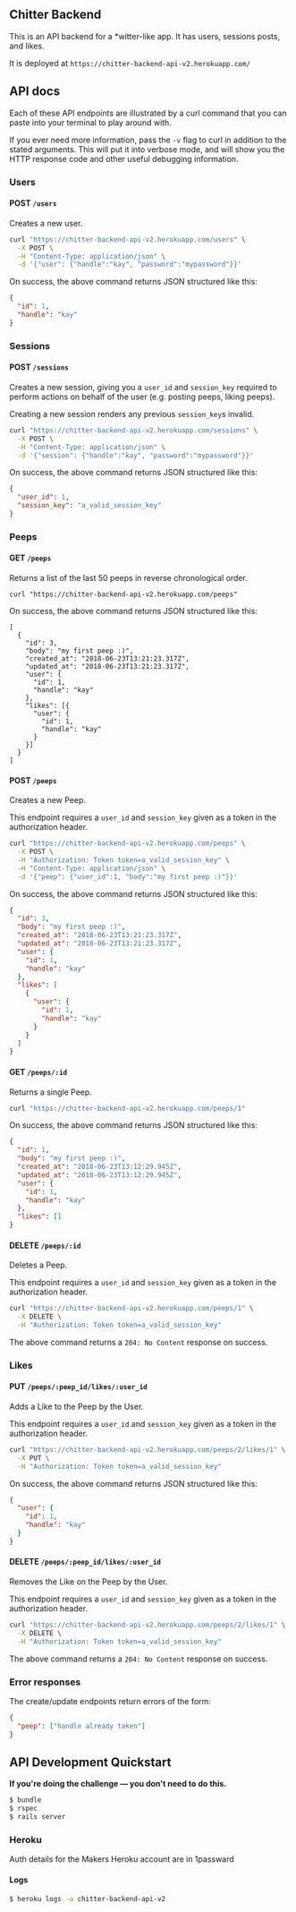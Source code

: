 ## Chitter Backend

This is an API backend for a \*witter-like app. It has users, sessions posts,
and likes.

It is deployed at `https://chitter-backend-api-v2.herokuapp.com/`

## API docs

Each of these API endpoints are illustrated by a curl command that you can paste into your terminal to play around with.

If you ever need more information, pass the `-v` flag to curl in addition to the stated arguments. This will put it into verbose mode, and will show you the HTTP response code and other useful debugging information.

### Users

#### POST `/users`

Creates a new user.

```bash
curl "https://chitter-backend-api-v2.herokuapp.com/users" \
  -X POST \
  -H "Content-Type: application/json" \
  -d '{"user": {"handle":"kay", "password":"mypassword"}}'
```

On success, the above command returns JSON structured like this:

```json
{
  "id": 1,
  "handle": "kay"
}
```

### Sessions

#### POST `/sessions`

Creates a new session, giving you a `user_id` and `session_key` required to perform actions on behalf of the user (e.g. posting peeps, liking peeps).

Creating a new session renders any previous `session_key`s invalid.

```bash
curl "https://chitter-backend-api-v2.herokuapp.com/sessions" \
  -X POST \
  -H "Content-Type: application/json" \
  -d '{"session": {"handle":"kay", "password":"mypassword"}}'
```

On success, the above command returns JSON structured like this:

```json
{
  "user_id": 1,
  "session_key": "a_valid_session_key"
}
```

### Peeps

#### GET `/peeps`

Returns a list of the last 50 peeps in reverse chronological order.

```
curl "https://chitter-backend-api-v2.herokuapp.com/peeps"
```

On success, the above command returns JSON structured like this:

```
[
  {
    "id": 3,
    "body": "my first peep :)",
    "created_at": "2018-06-23T13:21:23.317Z",
    "updated_at": "2018-06-23T13:21:23.317Z",
    "user": {
      "id": 1,
      "handle": "kay"
    },
    "likes": [{
      "user": {
        "id": 1,
        "handle": "kay"
      }
    }]
  }
]
```

#### POST `/peeps`

Creates a new Peep.

This endpoint requires a `user_id` and `session_key` given as a token in the authorization header.

```bash
curl "https://chitter-backend-api-v2.herokuapp.com/peeps" \
  -X POST \
  -H "Authorization: Token token=a_valid_session_key" \
  -H "Content-Type: application/json" \
  -d '{"peep": {"user_id":1, "body":"my first peep :)"}}'
```

On success, the above command returns JSON structured like this:

```json
{
  "id": 3,
  "body": "my first peep :)",
  "created_at": "2018-06-23T13:21:23.317Z",
  "updated_at": "2018-06-23T13:21:23.317Z",
  "user": {
    "id": 1,
    "handle": "kay"
  },
  "likes": [
    {
      "user": {
        "id": 1,
        "handle": "kay"
      }
    }
  ]
}
```

#### GET `/peeps/:id`

Returns a single Peep.

```bash
curl "https://chitter-backend-api-v2.herokuapp.com/peeps/1"
```

On success, the above command returns JSON structured like this:

```json
{
  "id": 1,
  "body": "my first peep :)",
  "created_at": "2018-06-23T13:12:29.945Z",
  "updated_at": "2018-06-23T13:12:29.945Z",
  "user": {
    "id": 1,
    "handle": "kay"
  },
  "likes": []
}
```

#### DELETE `/peeps/:id`

Deletes a Peep.

This endpoint requires a `user_id` and `session_key` given as a token in the authorization header.

```bash
curl "https://chitter-backend-api-v2.herokuapp.com/peeps/1" \
  -X DELETE \
  -H "Authorization: Token token=a_valid_session_key"
```

The above command returns a `204: No Content` response on success.

### Likes

#### PUT `/peeps/:peep_id/likes/:user_id`

Adds a Like to the Peep by the User.

This endpoint requires a `user_id` and `session_key` given as a token in the authorization header.

```bash
curl "https://chitter-backend-api-v2.herokuapp.com/peeps/2/likes/1" \
  -X PUT \
  -H "Authorization: Token token=a_valid_session_key"
```

On success, the above command returns JSON structured like this:

```json
{
  "user": {
    "id": 1,
    "handle": "kay"
  }
}
```

#### DELETE `/peeps/:peep_id/likes/:user_id`

Removes the Like on the Peep by the User.

This endpoint requires a `user_id` and `session_key` given as a token in the authorization header.

```bash
curl "https://chitter-backend-api-v2.herokuapp.com/peeps/2/likes/1" \
  -X DELETE \
  -H "Authorization: Token token=a_valid_session_key"
```

The above command returns a `204: No Content` response on success.

### Error responses

The create/update endpoints return errors of the form:

```json
{
  "peep": ["handle already taken"]
}
```

## API Development Quickstart

**If you're doing the challenge — you don't need to do this.**

```bash
$ bundle
$ rspec
$ rails server
```

### Heroku

Auth details for the Makers Heroku account are in 1passward

#### Logs

```bash
$ heroku logs -a chitter-backend-api-v2
```
